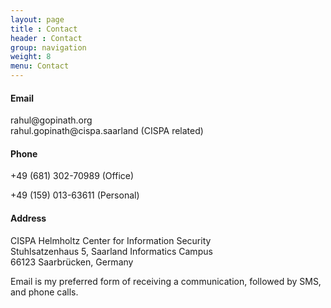 ```yaml
---
layout: page
title : Contact
header : Contact
group: navigation
weight: 8
menu: Contact
---
```


<h4>Email</h4>
rahul@gopinath.org<br/>
rahul.gopinath@cispa.saarland (CISPA related)<br/>

<h4>Phone</h4>
+49 (681) 302-70989 (Office)

+49 (159) 013-63611 (Personal)

<h4>Address</h4>
CISPA Helmholtz Center for Information Security<br/>
Stuhlsatzenhaus 5, Saarland Informatics Campus<br/>
66123 Saarbrücken, Germany<br/>
<p/>
Email is my preferred form of receiving a communication, followed by SMS, and phone calls.

